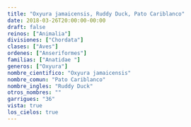 ```yaml
---
title: "Oxyura jamaicensis, Ruddy Duck, Pato Cariblanco"
date: 2018-03-26T20:00:00-00:00
draft: false
reinos: ["Animalia"]
divisiones: ["Chordata"]
clases: ["Aves"]
ordenes: ["Anseriformes"]
familias: ["Anatidae "]
generos: ["Oxyura"]
nombre_cientifico: "Oxyura jamaicensis"
nombre_comun: "Pato Cariblanco"
nombre_ingles: "Ruddy Duck"
otros_nombres: ""
garrigues: "36"
vista: true
los_cielos: true
---
```

